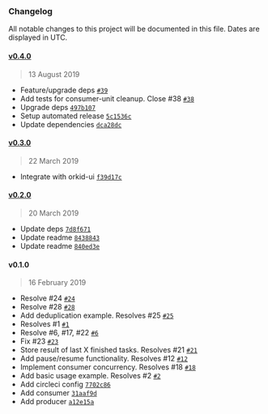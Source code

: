 ### Changelog

All notable changes to this project will be documented in this file. Dates are displayed in UTC.

#### [v0.4.0](https://github.com/mugli/orkid/compare/v0.3.0...v0.4.0)

> 13 August 2019

- Feature/upgrade deps [`#39`](https://github.com/mugli/orkid/pull/39)
- Add tests for consumer-unit cleanup. Close #38 [`#38`](https://github.com/mugli/orkid/issues/38)
- Upgrade deps [`497b107`](https://github.com/mugli/orkid/commit/497b1074af1953860c161c983a61f4957eac975a)
- Setup automated release [`5c1536c`](https://github.com/mugli/orkid/commit/5c1536cdf3c7c80f760cc25acde4acae950e1cf1)
- Update dependencies [`dca28dc`](https://github.com/mugli/orkid/commit/dca28dc4a723aa36497e6489e64ba2457c963137)

#### [v0.3.0](https://github.com/mugli/orkid/compare/v0.2.0...v0.3.0)

> 22 March 2019

- Integrate with orkid-ui [`f39d17c`](https://github.com/mugli/orkid/commit/f39d17cdbba53e6129c0cbec3b38fae43fdad279)

#### [v0.2.0](https://github.com/mugli/orkid/compare/v0.1.0...v0.2.0)

> 20 March 2019

- Update deps [`7d8f671`](https://github.com/mugli/orkid/commit/7d8f6717ac998aa1f215109e5fe46f119bf04890)
- Update readme [`8438843`](https://github.com/mugli/orkid/commit/84388439297083f4dd4206015f4e39cda3f24d92)
- Update readme [`840ed3e`](https://github.com/mugli/orkid/commit/840ed3ec5c52d08f3f97262fdd37b7593ab2f3ee)

#### v0.1.0

> 16 February 2019

- Resolve #24 [`#24`](https://github.com/mugli/orkid/issues/24)
- Resolve #28 [`#28`](https://github.com/mugli/orkid/issues/28)
- Add deduplication example. Resolves #25 [`#25`](https://github.com/mugli/orkid/issues/25)
- Resolves #1 [`#1`](https://github.com/mugli/orkid/issues/1)
- Resolve #6, #17, #22 [`#6`](https://github.com/mugli/orkid/issues/6)
- Fix #23 [`#23`](https://github.com/mugli/orkid/issues/23)
- Store result of last X finished tasks. Resolves #21 [`#21`](https://github.com/mugli/orkid/issues/21)
- Add pause/resume functionality. Resolves #12 [`#12`](https://github.com/mugli/orkid/issues/12)
- Implement consumer concurrency. Resolves #18 [`#18`](https://github.com/mugli/orkid/issues/18)
- Add basic usage example. Resolves #2 [`#2`](https://github.com/mugli/orkid/issues/2)
- Add circleci config [`7702c86`](https://github.com/mugli/orkid/commit/7702c8606944bd89c0be0890c0be80528d6013b4)
- Add consumer [`31aaf9d`](https://github.com/mugli/orkid/commit/31aaf9dc222f08351d04072e1e8185119fad2eb1)
- Add producer [`a12e15a`](https://github.com/mugli/orkid/commit/a12e15a102cd35ab8cc55cae3bde5877a7bc7b2d)
